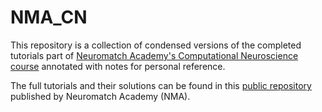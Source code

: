 # NMA_CN
This repository is a collection of condensed versions of the completed tutorials part of 
[Neuromatch Academy's Computational Neuroscience course](https://compneuro.neuromatch.io/tutorials/intro.html) annotated with notes for personal reference.

The full tutorials and their solutions can be found in this [public repository](https://github.com/NeuromatchAcademy/course-content) published by Neuromatch
Academy (NMA).
